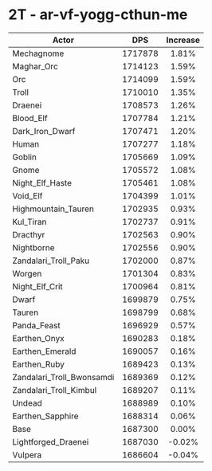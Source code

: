 # 2T - ar-vf-yogg-cthun-me
| Actor | DPS | Increase |
|---|:---:|:---:|
|Mechagnome|1717878|1.81%|
|Maghar_Orc|1714123|1.59%|
|Orc|1714099|1.59%|
|Troll|1710010|1.35%|
|Draenei|1708573|1.26%|
|Blood_Elf|1707784|1.21%|
|Dark_Iron_Dwarf|1707471|1.20%|
|Human|1707277|1.18%|
|Goblin|1705669|1.09%|
|Gnome|1705572|1.08%|
|Night_Elf_Haste|1705461|1.08%|
|Void_Elf|1704399|1.01%|
|Highmountain_Tauren|1702935|0.93%|
|Kul_Tiran|1702737|0.91%|
|Dracthyr|1702563|0.90%|
|Nightborne|1702556|0.90%|
|Zandalari_Troll_Paku|1702000|0.87%|
|Worgen|1701304|0.83%|
|Night_Elf_Crit|1700964|0.81%|
|Dwarf|1699879|0.75%|
|Tauren|1698799|0.68%|
|Panda_Feast|1696929|0.57%|
|Earthen_Onyx|1690283|0.18%|
|Earthen_Emerald|1690057|0.16%|
|Earthen_Ruby|1689423|0.13%|
|Zandalari_Troll_Bwonsamdi|1689369|0.12%|
|Zandalari_Troll_Kimbul|1689207|0.11%|
|Undead|1688989|0.10%|
|Earthen_Sapphire|1688314|0.06%|
|Base|1687300|0.00%|
|Lightforged_Draenei|1687030|-0.02%|
|Vulpera|1686604|-0.04%|
